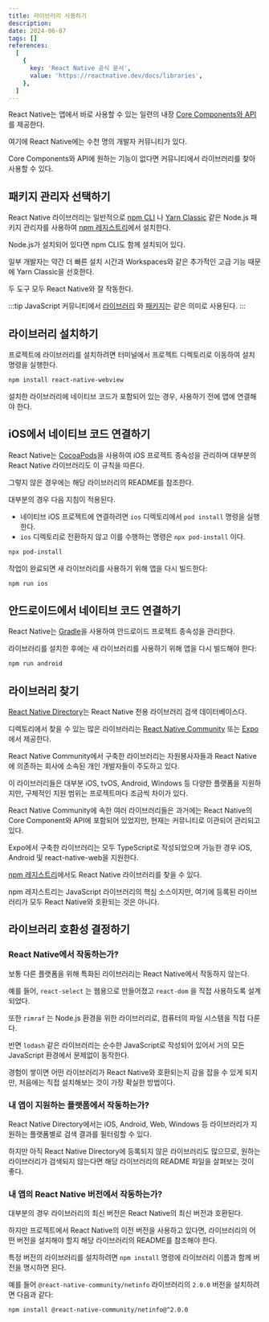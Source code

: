 ```yaml
---
title: 라이브러리 사용하기
description:
date: 2024-06-07
tags: []
references:
  [
    {
      key: 'React Native 공식 문서',
      value: 'https://reactnative.dev/docs/libraries',
    },
  ]
---
```


React Native는 앱에서 바로 사용할 수 있는 일련의 내장 [Core Components와 API](https://reactnative.dev/docs/components-and-apis)를 제공한다.

여기에 React Native에는 수천 명의 개발자 커뮤니티가 있다.

Core Components와 API에 원하는 기능이 없다면 커뮤니티에서 라이브러리를 찾아 사용할 수 있다.

## 패키지 관리자 선택하기

React Native 라이브러리는 일반적으로 [npm CLI](https://docs.npmjs.com/cli/npm) 나 [Yarn Classic](https://classic.yarnpkg.com/en/) 같은 Node.js 패키지 관리자를 사용하여 [npm 레지스트리](https://www.npmjs.com/)에서 설치한다.

Node.js가 설치되어 있다면 npm CLI도 함께 설치되어 있다.

일부 개발자는 약간 더 빠른 설치 시간과 Workspaces와 같은 추가적인 고급 기능 때문에 Yarn Classic을 선호한다.

두 도구 모두 React Native와 잘 작동한다.

:::tip
JavaScript 커뮤니티에서 <u>라이브러리</u> 와 <u>패키지</u>는 같은 의미로 사용된다.
:::

## 라이브러리 설치하기

프로젝트에 라이브러리를 설치하려면 터미널에서 프로젝트 디렉토리로 이동하여 설치 명령을 실행한다.

```bash
npm install react-native-webview
```

설치한 라이브러리에 네이티브 코드가 포함되어 있는 경우, 사용하기 전에 앱에 연결해야 한다.

## iOS에서 네이티브 코드 연결하기

React Native는 <u>CocoaPods</u>을 사용하여 iOS 프로젝트 종속성을 관리하며 대부분의 React Native 라이브러리도 이 규칙을 따른다.

그렇지 않은 경우에는 해당 라이브러리의 README를 참조한다.

대부분의 경우 다음 지침이 적용된다.

- 네이티브 iOS 프로젝트에 연결하려면 `ios` 디렉토리에서 `pod install` 명령을 실행한다.
- `ios` 디렉토리로 전환하지 않고 이를 수행하는 명령은 `npx pod-install` 이다.

```bash
npx pod-install
```

작업이 완료되면 새 라이브러리를 사용하기 위해 앱을 다시 빌드한다:

```bash
npm run ios
```

## 안드로이드에서 네이티브 코드 연결하기

React Native는 <u>Gradle</u>을 사용하여 안드로이드 프로젝트 종속성을 관리한다.

라이브러리를 설치한 후에는 새 라이브러리를 사용하기 위해 앱을 다시 빌드해야 한다:

```bash
npm run android
```

## 라이브러리 찾기

[React Native Directory](https://reactnative.directory/)는 React Native 전용 라이브러리 검색 데이터베이스다.

디렉토리에서 찾을 수 있는 많은 라이브러리는 [React Native Community](https://github.com/react-native-community/) 또는 [Expo](https://docs.expo.dev/versions/latest/)에서 제공한다.

React Native Community에서 구축한 라이브러리는 자원봉사자들과 React Native에 의존하는 회사에 소속된 개인 개발자들이 주도하고 있다.

이 라이브러리들은 대부분 iOS, tvOS, Android, Windows 등 다양한 플랫폼을 지원하지만, 구체적인 지원 범위는 프로젝트마다 조금씩 차이가 있다.

React Native Community에 속한 여러 라이브러리들은 과거에는 React Native의 Core Component와 API에 포함되어 있었지만, 현재는 커뮤니티로 이관되어 관리되고 있다.

Expo에서 구축한 라이브러리는 모두 TypeScript로 작성되었으며 가능한 경우 iOS, Android 및 react-native-web을 지원한다.

[npm 레지스트리](https://www.npmjs.com/)에서도 React Native 라이브러리를 찾을 수 있다.

npm 레지스트리는 JavaScript 라이브러리의 핵심 소스이지만, 여기에 등록된 라이브러리가 모두 React Native와 호환되는 것은 아니다.

## 라이브러리 호환성 결정하기

### React Native에서 작동하는가?

보통 다른 플랫폼을 위해 특화된 라이브러리는 React Native에서 작동하지 않는다.

예를 들어, `react-select` 는 웹용으로 만들어졌고 `react-dom` 을 직접 사용하도록 설계되었다.

또한 `rimraf` 는 Node.js 환경을 위한 라이브러리로, 컴퓨터의 파일 시스템을 직접 다룬다.

반면 `lodash` 같은 라이브러리는 순수한 JavaScript로 작성되어 있어서 거의 모든 JavaScript 환경에서 문제없이 동작한다.

경험이 쌓이면 어떤 라이브러리가 React Native와 호환되는지 감을 잡을 수 있게 되지만, 처음에는 직접 설치해보는 것이 가장 확실한 방법이다.

### 내 앱이 지원하는 플랫폼에서 작동하는가?

React Native Directory에서는 iOS, Android, Web, Windows 등 라이브러리가 지원하는 플랫폼별로 검색 결과를 필터링할 수 있다.

하지만 아직 React Native Directory에 등록되지 않은 라이브러리도 많으므로, 원하는 라이브러리가 검색되지 않는다면 해당 라이브러리의 README 파일을 살펴보는 것이 좋다.

### 내 앱의 React Native 버전에서 작동하는가?

대부분의 경우 라이브러리의 최신 버전은 React Native의 최신 버전과 호환된다.

하지만 프로젝트에서 React Native의 이전 버전을 사용하고 있다면, 라이브러리의 어떤 버전을 설치해야 할지 해당 라이브러리의 README를 참조해야 한다.

특정 버전의 라이브러리를 설치하려면 `npm install` 명령에 라이브러리 이름과 함께 버전을 명시하면 된다.

예를 들어 `@react-native-community/netinfo` 라이브러리의 `2.0.0` 버전을 설치하려면 다음과 같다:

```bash
npm install @react-native-community/netinfo@^2.0.0
```

